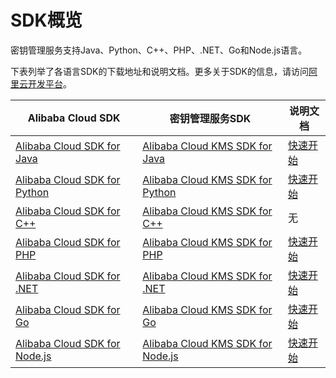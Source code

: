 # SDK概览

密钥管理服务支持Java、Python、C++、PHP、.NET、Go和Node.js语言。

下表列举了各语言SDK的下载地址和说明文档。更多关于SDK的信息，请访问[阿里云开发平台](https://open.aliyun.com/sdk)。

|Alibaba Cloud SDK|密钥管理服务SDK|说明文档|
|-----------------|---------|----|
|[Alibaba Cloud SDK for Java](https://open.aliyun.com/sdk?language=java&product=sdkcore)|[Alibaba Cloud KMS SDK for Java](https://open.aliyun.com/sdk?language=java&product=kms)|[快速开始]()|
|[Alibaba Cloud SDK for Python](https://open.aliyun.com/sdk?language=python&product=sdkcore)|[Alibaba Cloud KMS SDK for Python](https://open.aliyun.com/sdk?language=python&product=kms)|[快速开始]()|
|[Alibaba Cloud SDK for C++](https://open.aliyun.com/sdk?language=cpp&product=sdkpackage)|[Alibaba Cloud KMS SDK for C++](https://open.aliyun.com/sdk?language=cpp&product=kms)|无|
|[Alibaba Cloud SDK for PHP](https://open.aliyun.com/sdk?language=php)|[Alibaba Cloud KMS SDK for PHP](https://open.aliyun.com/sdk?language=php&product=kms)|[快速开始]()|
|[Alibaba Cloud SDK for .NET](https://open.aliyun.com/sdk?language=net)|[Alibaba Cloud KMS SDK for .NET](https://open.aliyun.com/sdk?language=net&product=kms)|[快速开始]()|
|[Alibaba Cloud SDK for Go](https://open.aliyun.com/sdk?language=go&product=sdkpackage)|[Alibaba Cloud KMS SDK for Go](https://open.aliyun.com/sdk?language=go&product=kms)|[快速开始]()|
|[Alibaba Cloud SDK for Node.js](https://open.aliyun.com/sdk?language=nodejs&product=sdkcore)|[Alibaba Cloud KMS SDK for Node.js](https://open.aliyun.com/sdk?language=nodejs&product=kms)|[快速开始]()|

